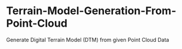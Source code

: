 # Terrain-Model-Generation-From-Point-Cloud
Generate Digital Terrain Model (DTM) from given Point Cloud Data
